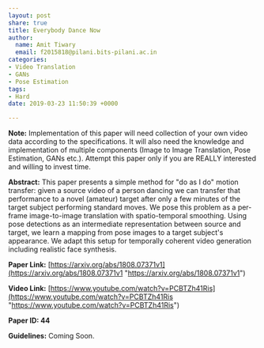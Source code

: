 ```yaml
---
layout: post
share: true
title: Everybody Dance Now
author:
  name: Amit Tiwary
  email: f2015818@pilani.bits-pilani.ac.in
categories:
- Video Translation
- GANs
- Pose Estimation
tags:
- Hard
date: 2019-03-23 11:50:39 +0000

---
```

**Note:** Implementation of this paper will need collection of your own video data according to the specifications. It will also need the knowledge and implementation of multiple components (Image to Image Translation, Pose Estimation, GANs etc.). Attempt this paper only if you are REALLY interested and willing to invest time.

**Abstract:** This paper presents a simple method for "do as I do" motion transfer: given a source video of a person dancing we can transfer that performance to a novel (amateur) target after only a few minutes of the target subject performing standard moves. We pose this problem as a per-frame image-to-image translation with spatio-temporal smoothing. Using pose detections as an intermediate representation between source and target, we learn a mapping from pose images to a target subject's appearance. We adapt this setup for temporally coherent video generation including realistic face synthesis.

**Paper Link:** [https://arxiv.org/abs/1808.07371v1](https://arxiv.org/abs/1808.07371v1 "https://arxiv.org/abs/1808.07371v1")

**Video Link:** [https://www.youtube.com/watch?v=PCBTZh41Ris](https://www.youtube.com/watch?v=PCBTZh41Ris "https://www.youtube.com/watch?v=PCBTZh41Ris")

**Paper ID: 44**

**Guidelines:** Coming Soon.